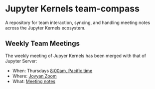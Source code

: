 # Jupyter Kernels team-compass
A repository for team interaction, syncing, and handling meeting notes across
the Jupyter Kernels ecosystem.

## Weekly Team Meetings

The weekly meeting of Jupyer Kernels has been merged with that of Jupyter Server:

* When: Thursdays [8:00am, Pacific time](https://www.thetimezoneconverter.com/?t=8%3A00%20am&tz=San%20Francisco&)
* Where: [Jovyan Zoom](https://zoom.us/my/jovyan?pwd=c0JZTHlNdS9Sek9vdzR3aTJ4SzFTQT09)
* What: [Meeting notes](https://github.com/jupyter-server/team-compass/issues/45)

